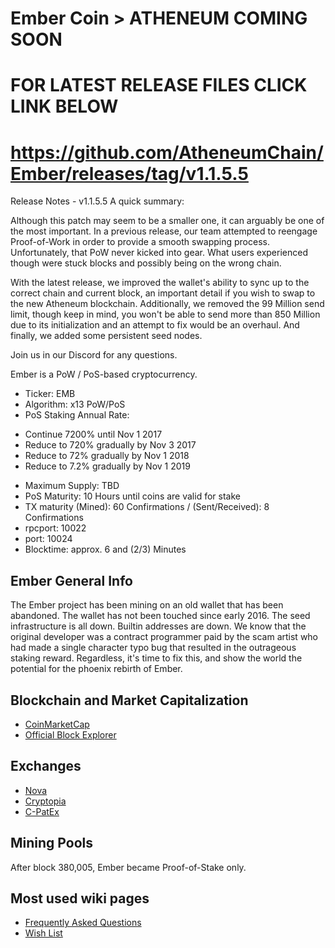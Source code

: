 Ember Coin > ATHENEUM COMING SOON
==========

FOR LATEST RELEASE FILES CLICK LINK BELOW
==========
https://github.com/AtheneumChain/Ember/releases/tag/v1.1.5.5
==========

Release Notes - v1.1.5.5
A quick summary:

Although this patch may seem to be a smaller one, it can arguably be one of the most important. In a previous release, our team attempted to reengage Proof-of-Work in order to provide a smooth swapping process. Unfortunately, that PoW never kicked into gear. What users experienced though were stuck blocks and possibly being on the wrong chain.

With the latest release, we improved the wallet's ability to sync up to the correct chain and current block, an important detail if you wish to swap to the new Atheneum blockchain. Additionally, we removed the 99 Million send limit, though keep in mind, you won't be able to send more than 850 Million due to its initialization and an attempt to fix would be an overhaul. And finally, we added some persistent seed nodes. 

Join us in our Discord for any questions.


Ember is a PoW / PoS-based cryptocurrency.

* Ticker: EMB
* Algorithm: x13 PoW/PoS
* PoS Staking Annual Rate:
- Continue 7200% until Nov 1 2017
- Reduce to 720% gradually by Nov 3 2017
- Reduce to  72% gradually by Nov 1 2018
- Reduce to 7.2% gradually by Nov 1 2019
* Maximum Supply: TBD
* PoS Maturity: 10 Hours until coins are valid for stake
* TX maturity (Mined): 60 Confirmations / (Sent/Received): 8 Confirmations
* rpcport: 10022
* port: 10024
* Blocktime: approx. 6 and (2/3) Minutes

Ember General Info
------------------
The Ember project has been mining on an old wallet that has been abandoned. The wallet has not been touched since early 2016. The seed infrastructure is all down. Builtin addresses are down. We know that the original developer was a contract programmer paid by the scam artist who had made a single character typo bug that resulted in the outrageous staking reward. Regardless, it's time to fix this, and show the world the potential for the phoenix rebirth of Ember.


Blockchain and Market Capitalization
------------------------------------
* [CoinMarketCap](https://coinmarketcap.com/currencies/embercoin/#charts)
* [Official Block Explorer](https://www.coinexplorer.net/EMB)

Exchanges
---------
* [Nova](https://novaexchange.com/market/LTC_EMB/)
* [Cryptopia](https://www.cryptopia.co.nz/Exchange/?market=EMB_LTC)
* [C-PatEx](https://c-patex.com/markets/embdoge)

Mining Pools
------------
After block 380,005, Ember became Proof-of-Stake only.

Most used wiki pages
--------------------
* [Frequently Asked Questions](https://github.com/EmberCoin/Ember/wiki/Frequently-Asked-Questions)
* [Wish List](https://github.com/EmberCoin/Ember/wiki/Wish-List)
